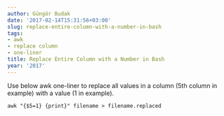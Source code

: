 ```yaml
---
author: Güngör Budak
date: '2017-02-14T15:31:56+03:00'
slug: replace-entire-column-with-a-number-in-bash
tags:
- awk
- replace column
- one-liner
title: Replace Entire Column with a Number in Bash
year: '2017'
---
```


Use below awk one-liner to replace all values in a column (5th column in example) with a value (1 in example).

    awk "{$5=1} {print}" filename > filename.replaced
